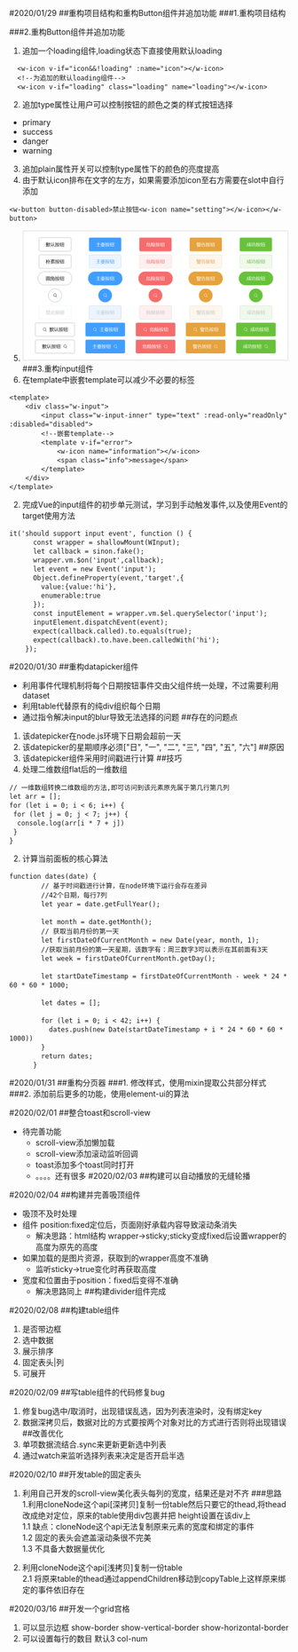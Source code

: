#2020/01/29
##重构项目结构和重构Button组件并追加功能
###1.重构项目结构

###2.重构Button组件并追加功能
1. 追加一个loading组件,loading状态下直接使用默认loading
```vue
  <w-icon v-if="icon&&!loading" :name="icon"></w-icon>
  <!--为追加的默认loading组件-->
  <w-icon v-if="loading" class="loading" name="loading"></w-icon>
```
2. 追加type属性让用户可以控制按钮的颜色之类的样式按钮选择
* primary
* success
* danger
* warning
3. 追加plain属性开关可以控制type属性下的颜色的亮度提高
4. 由于默认icon排布在文字的左方，如果需要添加icon至右方需要在slot中自行添加
```vue
<w-button button-disabled>禁止按钮<w-icon name="setting"></w-icon></w-button>
```
5. ![alt 效果图](./imageForChangeLog/button.PNG)
###3.重构input组件
1. 在template中嵌套template可以减少不必要的标签
```vue
<template>
    <div class="w-input">
        <input class="w-input-inner" type="text" :read-only="readOnly" :disabled="disabled">
        <!--嵌套template-->
        <template v-if="error">
            <w-icon name="information"></w-icon>
            <span class="info">message</span>
        </template>
    </div>
</template>
```
2. 完成Vue的input组件的初步单元测试，学习到手动触发事件,以及使用Event的target使用方法
```ecmascript 6
it('should support input event', function () {
      const wrapper = shallowMount(WInput);
      let callback = sinon.fake();
      wrapper.vm.$on('input',callback);
      let event = new Event('input');
      Object.defineProperty(event,'target',{
        value:{value:'hi'},
        enumerable:true
      });
      const inputElement = wrapper.vm.$el.querySelector('input');
      inputElement.dispatchEvent(event);
      expect(callback.called).to.equals(true);
      expect(callback).to.have.been.calledWith('hi');
    });
```
#2020/01/30
##重构datapicker组件
* 利用事件代理机制将每个日期按钮事件交由父组件统一处理，不过需要利用dataset
* 利用table代替原有的纯div组织每个日期
* 通过指令解决input的blur导致无法选择的问题
##存在的问题点
1. 该datepicker在node.js环境下日期会超前一天
2. 该datepicker的星期顺序必须["日", "一", "二", "三", "四", "五", "六"]
##原因
1. 该datepicker组件采用时间戳进行计算
##技巧
1. 处理二维数组flat后的一维数组
```ecmascript 6
// 一维数组转换二维数组的方法,即可访问到该元素原先属于第几行第几列
let arr = [];
for (let i = 0; i < 6; i++) {
 for (let j = 0; j < 7; j++) {
  console.log(arr[i * 7 + j])
 }
}
```
2. 计算当前面板的核心算法
```ecmascript 6
function dates(date) {
        // 基于时间戳进行计算，在node环境下运行会存在差异
        //42个日期，每行7列
        let year = date.getFullYear();

        let month = date.getMonth();
        // 获取当前月份的第一天
        let firstDateOfCurrentMonth = new Date(year, month, 1);
        //获取当前月份的第一天星期，该数字有：周三数字3可以表示在其前面有3天
        let week = firstDateOfCurrentMonth.getDay();

        let startDateTimestamp = firstDateOfCurrentMonth - week * 24 * 60 * 60 * 1000;

        let dates = [];

        for (let i = 0; i < 42; i++) {
          dates.push(new Date(startDateTimestamp + i * 24 * 60 * 60 * 1000))
        }
        return dates;
      }
```
#2020/01/31
##重构分页器
###1. 修改样式，使用mixin提取公共部分样式
###2. 添加前后更多的功能，使用element-ui的算法

#2020/02/01
##整合toast和scroll-view
* 待完善功能
    - scroll-view添加懒加载
    - scroll-view添加滚动监听回调
    - toast添加多个toast同时打开
    - 。。。。还有很多
#2020/02/03
##构建可以自动播放的无缝轮播

#2020/02/04
##构建并完善吸顶组件
* 吸顶不及时处理
* 组件 position:fixed定位后，页面刚好承载内容导致滚动条消失
    - 解决思路：html结构 wrapper->sticky;sticky变成fixed后设置wrapper的高度为原先的高度
* 如果加载的是图片资源，获取到的wrapper高度不准确
    - 监听sticky->true变化时再获取高度
* 宽度和位置由于position：fixed后变得不准确
    - 解决思路同上
##构建divider组件完成

#2020/02/08
##构建table组件
1. 是否带边框
2. 选中数据
3. 展示排序
4. 固定表头|列
5. 可展开

#2020/02/09
##写table组件的代码修复bug
1. 修复bug选中/取消时，出现错误乱选，因为列表渲染时，没有绑定key
2. 数据深拷贝后，数据对比的方式要按两个对象对比的方式进行否则将出现错误
##改善优化
1. 单项数据流结合.sync来更新更新选中列表
2. 通过watch来监听选择列表来决定是否开启半选

#2020/02/10
##开发table的固定表头
1. 利用自己开发的scroll-view美化表头每列的宽度，结果还是对不齐
###思路
1.利用cloneNode这个api[深拷贝]复制一份table然后只要它的thead,将thead改成绝对定位，原来的table使用div包裹并把
height设置在该div上<br>
1.1 缺点：cloneNode这个api无法复制原来元素的宽度和绑定的事件<br>
1.2 固定的表头会遮盖滚动条很不完美<br>
1.3 不具备大数据量优化

2. 利用cloneNode这个api[浅拷贝]复制一份table<br>
2.1 将原来table的thead通过appendChildren移动到copyTable上这样原来绑定的事件依旧存在<br>


#2020/03/16
##开发一个grid宫格
1. 可以显示边框
	show-border
	show-vertical-border
	show-horizontal-border
2. 可以设置每行的数目 默认3
	col-num